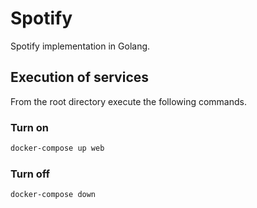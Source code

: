 # Spotify

Spotify implementation in Golang.

## Execution of services

From the root directory execute the following commands.

### Turn on

```sh
docker-compose up web
```

### Turn off

```sh
docker-compose down
```
